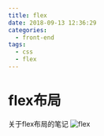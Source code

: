 ```yaml
---
title: flex
date: 2018-09-13 12:36:29
categories:
  - front-end
tags:
  - css
  - flex
---
```

# flex布局
关于flex布局的笔记
![flex](https://lc-gold-cdn.xitu.io/0dd26d8e99257ff36443.png?imageslim)
<!-- more -->
